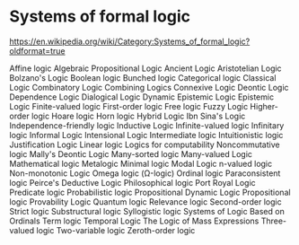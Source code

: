   # Systems of formal logic

https://en.wikipedia.org/wiki/Category:Systems_of_formal_logic?oldformat=true


Affine logic
Algebraic Propositional Logic
Ancient Logic
Aristotelian Logic
Bolzano's Logic
Boolean logic
Bunched logic
Categorical logic
Classical Logic
Combinatory Logic
Combining Logics
Connexive Logic
Deontic Logic
Dependence Logic
Dialogical Logic
Dynamic Epistemic Logic
Epistemic Logic
Finite-valued logic
First-order logic
Free logic
Fuzzy Logic
Higher-order logic
Hoare logic
Horn logic
Hybrid Logic
Ibn Sina's Logic
Independence-friendly logic
Inductive Logic
Infinite-valued logic
Infinitary logic
Informal Logic
Intensional Logic
Intermediate logic
Intuitionistic logic
Justification Logic
Linear logic
Logics for computability
Noncommutative logic
Mally's Deontic Logic
Many-sorted logic
Many-valued Logic
Mathematical logic
Metalogic
Minimal logic
Modal Logic
n-valued logic
Non-monotonic Logic
Omega logic (Ω-logic)
Ordinal logic
Paraconsistent logic‎
Peirce's Deductive Logic
Philosophical logic
Port Royal Logic
Predicate logic‎
Probabilistic logic
Propositional Dynamic Logic
Propositional logic‎
Provability Logic
Quantum logic
Relevance logic
Second-order logic
Strict logic
Substructural logic
Syllogistic logic
Systems of Logic Based on Ordinals
Term logic
Temporal Logic
The Logic of Mass Expressions
Three-valued logic
Two-variable logic
Zeroth-order logic
